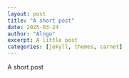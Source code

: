 ```yaml
---
layout: post
title: "A short post"
date: 2025-03-24
author: "Alngo"
excerpt: A little post
categories: [jekyll, themes, carnet]
---
```


A short post

